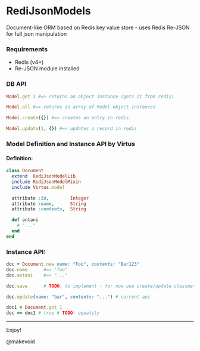 # RediJsonModels

Document-like ORM based on Redis key value store - uses Redis Re-JSON for full json manipulation 

### Requirements

- Redis (v4+)
- Re-JSON module installed

### DB API

```ruby
Model.get 1 #=> returns an object instance (gets it from redis)

Model.all #=> returns an array of Model object instances

Model.create({}) #=> creates an entry in redis

Model.update(1, {}) #=> updates a record in redis
```

### Model Definition and Instance API by Virtus

#### Definition:

```ruby
class Document
  extend  RediJsonModelLib
  include RediJsonModelMixin
  include Virtus.model

  attribute :id,        Integer
  attribute :name,      String
  attribute :contents,  String

  def antani
    # "..."
  end
end
```

### Instance API:

```ruby
doc = Document.new name: "Foo", contents: "Bar123"
doc.name      #=> "foo"
doc.antani    #=> "..."

doc.save      # TODO: to implement - for now use create/update classmethods

doc.update(name: "bar", contents: "...") # current api

doc1 = Document.get 1
doc == doc1 # true # TODO: equality
```

---

Enjoy!

@makevoid
